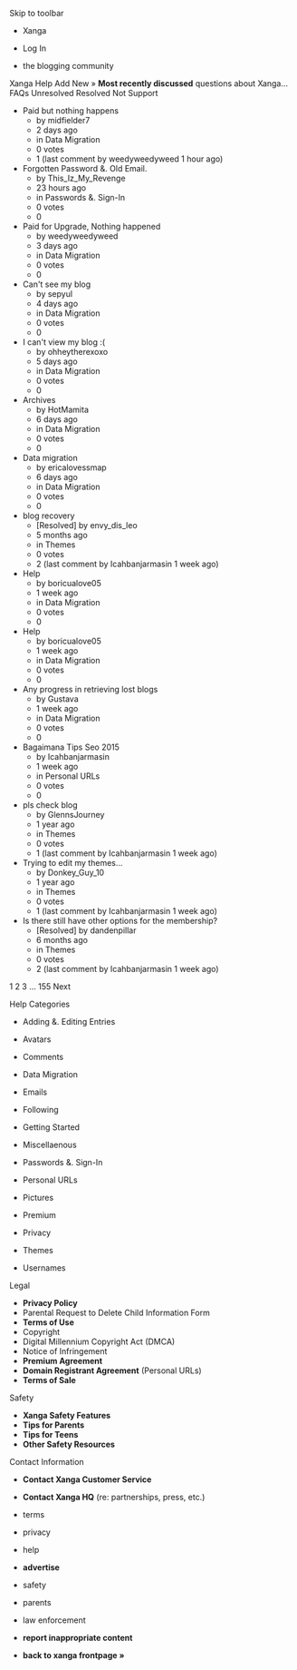 Skip to toolbar

*   Xanga

*   Log In

*   the blogging community

Xanga Help Add New » **Most recently discussed** questions about Xanga… FAQs Unresolved Resolved Not Support

*   Paid but nothing happens
    *   by midfielder7
    *   2 days ago
    *   in Data Migration
    *   0 votes
    *   1 (last comment by weedyweedyweed 1 hour ago)
*   Forgotten Password &. Old Email.
    *   by This\_Iz\_My\_Revenge
    *   23 hours ago
    *   in Passwords &. Sign-In
    *   0 votes
    *   0
*   Paid for Upgrade, Nothing happened
    *   by weedyweedyweed
    *   3 days ago
    *   in Data Migration
    *   0 votes
    *   0
*   Can't see my blog
    *   by sepyul
    *   4 days ago
    *   in Data Migration
    *   0 votes
    *   0
*   I can't view my blog :(
    *   by ohheytherexoxo
    *   5 days ago
    *   in Data Migration
    *   0 votes
    *   0
*   Archives
    *   by HotMamita
    *   6 days ago
    *   in Data Migration
    *   0 votes
    *   0
*   Data migration
    *   by ericalovessmap
    *   6 days ago
    *   in Data Migration
    *   0 votes
    *   0
*   blog recovery
    *   \[Resolved\] by envy\_dis\_leo
    *   5 months ago
    *   in Themes
    *   0 votes
    *   2 (last comment by Icahbanjarmasin 1 week ago)
*   Help
    *   by boricualove05
    *   1 week ago
    *   in Data Migration
    *   0 votes
    *   0
*   Help
    *   by boricualove05
    *   1 week ago
    *   in Data Migration
    *   0 votes
    *   0
*   Any progress in retrieving lost blogs
    *   by Gustava
    *   1 week ago
    *   in Data Migration
    *   0 votes
    *   0
*   Bagaimana Tips Seo 2015
    *   by Icahbanjarmasin
    *   1 week ago
    *   in Personal URLs
    *   0 votes
    *   0
*   pls check blog
    *   by GlennsJourney
    *   1 year ago
    *   in Themes
    *   0 votes
    *   1 (last comment by Icahbanjarmasin 1 week ago)
*   Trying to edit my themes...
    *   by Donkey\_Guy\_10
    *   1 year ago
    *   in Themes
    *   0 votes
    *   1 (last comment by Icahbanjarmasin 1 week ago)
*   Is there still have other options for the membership?
    *   \[Resolved\] by dandenpillar
    *   6 months ago
    *   in Themes
    *   0 votes
    *   2 (last comment by Icahbanjarmasin 1 week ago)

1 2 3 ... 155 Next

Help Categories

*   Adding &. Editing Entries
*   Avatars
*   Comments
*   Data Migration
*   Emails
*   Following
*   Getting Started
*   Miscellaenous

*   Passwords &. Sign-In
*   Personal URLs
*   Pictures
*   Premium
*   Privacy
*   Themes
*   Usernames

Legal

*   **Privacy Policy**
*   Parental Request to Delete Child Information Form
*   **Terms of Use**
*   Copyright
*   Digital Millennium Copyright Act (DMCA)
*   Notice of Infringement
*   **Premium Agreement**
*   **Domain Registrant Agreement** (Personal URLs)
*   **Terms of Sale**

Safety

*   **Xanga Safety Features**
*   **Tips for Parents**
*   **Tips for Teens**
*   **Other Safety Resources**

Contact Information

*   **Contact Xanga Customer Service**
*   **Contact Xanga HQ** (re: partnerships, press, etc.)

*   terms
*   privacy
*   help
*   **advertise**

*   safety
*   parents
*   law enforcement
*   **report inappropriate content**

*   **back to xanga frontpage »**